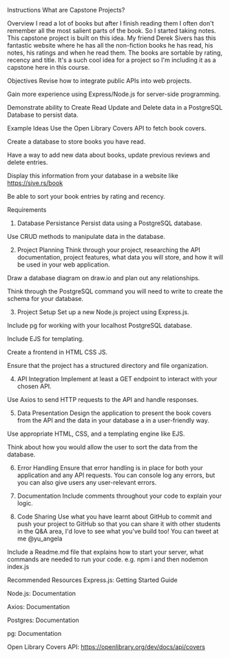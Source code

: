 Instructions
What are Capstone Projects?

Overview
I read a lot of books but after I finish reading them I often don't remember all the most salient parts of the book. So I started taking notes. This capstone project is built on this idea. My friend Derek Sivers has this fantastic website where he has all the non-fiction books he has read, his notes, his ratings and when he read them. The books are sortable by rating, recency and title. It's a such cool idea for a project so I'm including it as a capstone here in this course.

Objectives
Revise how to integrate public APIs into web projects.

Gain more experience using Express/Node.js for server-side programming.

Demonstrate ability to Create Read Update and Delete data in a PostgreSQL Database to persist data.

Example Ideas
Use the Open Library Covers API to fetch book covers.

Create a database to store books you have read.

Have a way to add new data about books, update previous reviews and delete entries.

Display this information from your database in a website like https://sive.rs/book

Be able to sort your book entries by rating and recency.

Requirements
1. Database Persistance
Persist data using a PostgreSQL database.

Use CRUD methods to manipulate data in the database.

2. Project Planning
Think through your project, researching the API documentation, project features, what data you will store, and how it will be used in your web application.

Draw a database diagram on draw.io and plan out any relationships.

Think through the PostgreSQL command you will need to write to create the schema for your database.

3. Project Setup
Set up a new Node.js project using Express.js.

Include pg for working with your localhost PostgreSQL database.

Include EJS for templating.

Create a frontend in HTML CSS JS.

Ensure that the project has a structured directory and file organization.

4. API Integration
Implement at least a GET endpoint to interact with your chosen API.

Use Axios to send HTTP requests to the API and handle responses.

5. Data Presentation
Design the application to present the book covers from the API and the data in your database a in a user-friendly way.

Use appropriate HTML, CSS, and a templating engine like EJS.

Think about how you would allow the user to sort the data from the database.

6. Error Handling
Ensure that error handling is in place for both your application and any API requests. You can console log any errors, but you can also give users any user-relevant errors.

7. Documentation
Include comments throughout your code to explain your logic.

8. Code Sharing
Use what you have learnt about GitHub to commit and push your project to GitHub so that you can share it with other students in the Q&A area, I'd love to see what you've build too! You can tweet at me @yu_angela

Include a Readme.md file that explains how to start your server, what commands are needed to run your code. e.g. npm i  and then nodemon index.js

Recommended Resources
Express.js: Getting Started Guide

Node.js: Documentation

Axios: Documentation

Postgres: Documentation

pg: Documentation

Open Library Covers API:  https://openlibrary.org/dev/docs/api/covers
